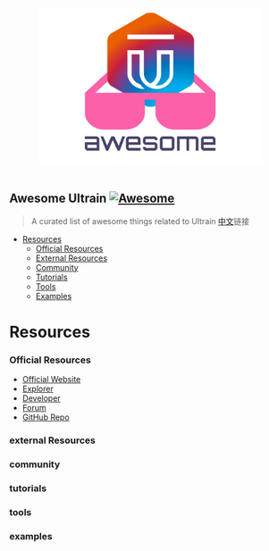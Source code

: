 <p align="center">
  <br>
  <img width="400" src="./logo.svg" alt="logo of vue-awesome repository">
  <br>
  <br>
</p>

## Awesome Ultrain [![Awesome](https://cdn.rawgit.com/sindresorhus/awesome/d7305f38d29fed78fa85652e3a63e154dd8e8829/media/badge.svg)](https://github.com/sindresorhus/awesome)

> A curated list of awesome things related to Ultrain
> [中文](https://github.com/ultrain-os/awesome-ultrain/blob/master/README_CN.md)链接

- [Resources](#resources)
    - [Official Resources](#official-resources)
    - [External Resources](#external-resources)
    - [Community](#community)
    - [Tutorials](#tutorials)
    - [Tools](#tools)
    - [Examples](#examples)
    
    
    
# Resources


### Official Resources

- [Official Website](https://ultrain.io)
- [Explorer](https://explorer.ultrain.io)
- [Developer](https://developer.ultrain.io)
- [Forum](https://bbs.ultrain.io)
- [GitHub Repo](https://github.com/ultrain-os)

### external Resources

### community

### tutorials

### tools

### examples


